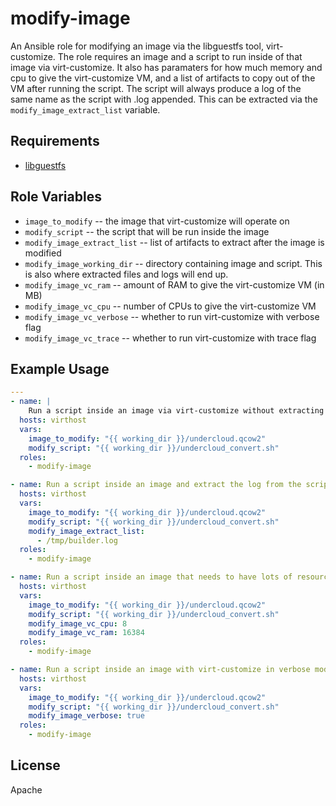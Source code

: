 modify-image
============

An Ansible role for modifying an image via the libguestfs tool, virt-customize.
The role requires an image and a script to run inside of that image via
virt-customize. It also has paramaters for how much memory and cpu to give
the virt-customize VM, and a list of artifacts to copy out of the VM after
running the script. The script will always produce a log of the same name as
the script with .log appended. This can be extracted via the
`modify_image_extract_list` variable.

Requirements
------------

* [libguestfs](http://libguestfs.org/)

Role Variables
--------------

* `image_to_modify` -- the image that virt-customize will operate on
* `modify_script` -- the script that will be run inside the image
* `modify_image_extract_list` -- list of artifacts to extract after the image
   is modified
* `modify_image_working_dir` -- directory containing image and script. This is
   also where extracted files and logs will end up.
* `modify_image_vc_ram` -- amount of RAM to give the virt-customize VM (in MB)
* `modify_image_vc_cpu` -- number of CPUs to give the virt-customize VM
* `modify_image_vc_verbose` -- whether to run virt-customize with verbose flag
* `modify_image_vc_trace` -- whether to run virt-customize with trace flag

Example Usage
-------------

```yaml
---
- name: |
    Run a script inside an image via virt-customize without extracting anything
  hosts: virthost
  vars:
    image_to_modify: "{{ working_dir }}/undercloud.qcow2"
    modify_script: "{{ working_dir }}/undercloud_convert.sh"
  roles:
    - modify-image

- name: Run a script inside an image and extract the log from the script
  hosts: virthost
  vars:
    image_to_modify: "{{ working_dir }}/undercloud.qcow2"
    modify_script: "{{ working_dir }}/undercloud_convert.sh"
    modify_image_extract_list:
      - /tmp/builder.log
  roles:
    - modify-image

- name: Run a script inside an image that needs to have lots of resources
  hosts: virthost
  vars:
    image_to_modify: "{{ working_dir }}/undercloud.qcow2"
    modify_script: "{{ working_dir }}/undercloud_convert.sh"
    modify_image_vc_cpu: 8
    modify_image_vc_ram: 16384
  roles:
    - modify-image

- name: Run a script inside an image with virt-customize in verbose mode
  hosts: virthost
  vars:
    image_to_modify: "{{ working_dir }}/undercloud.qcow2"
    modify_script: "{{ working_dir }}/undercloud_convert.sh"
    modify_image_verbose: true
  roles:
    - modify-image

```

License
-------

Apache
